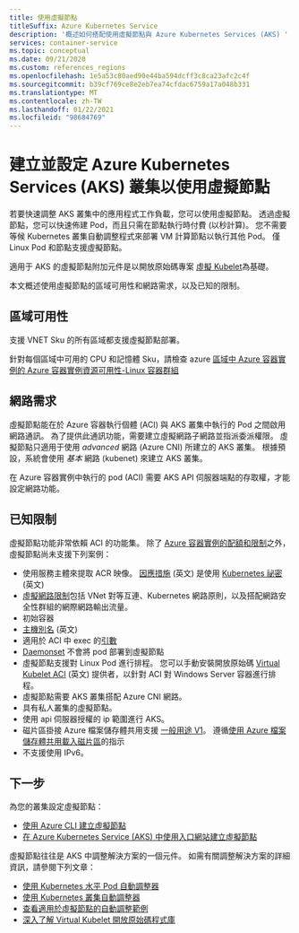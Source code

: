 ```yaml
---
title: 使用虛擬節點
titleSuffix: Azure Kubernetes Service
description: '概述如何搭配使用虛擬節點與 Azure Kubernetes Services (AKS) '
services: container-service
ms.topic: conceptual
ms.date: 09/21/2020
ms.custom: references_regions
ms.openlocfilehash: 1e5a53c80aed90e44ba594dcff3c8ca23afc2c4f
ms.sourcegitcommit: b39cf769ce8e2eb7ea74cfdac6759a17a048b331
ms.translationtype: MT
ms.contentlocale: zh-TW
ms.lasthandoff: 01/22/2021
ms.locfileid: "98684769"
---
```

# <a name="create-and-configure-an-azure-kubernetes-services-aks-cluster-to-use-virtual-nodes"></a>建立並設定 Azure Kubernetes Services (AKS) 叢集以使用虛擬節點

若要快速調整 AKS 叢集中的應用程式工作負載，您可以使用虛擬節點。 透過虛擬節點，您可以快速佈建 Pod，而且只需在節點執行時付費 (以秒計算)。 您不需要等候 Kubernetes 叢集自動調整程式來部署 VM 計算節點以執行其他 Pod。 僅 Linux Pod 和節點支援虛擬節點。

適用于 AKS 的虛擬節點附加元件是以開放原始碼專案 [虛擬 Kubelet][virtual-kubelet-repo]為基礎。

本文概述使用虛擬節點的區域可用性和網路需求，以及已知的限制。

## <a name="regional-availability"></a>區域可用性

支援 VNET Sku 的所有區域都支援虛擬節點部署。

針對每個區域中可用的 CPU 和記憶體 Sku，請檢查 azure [區域中 Azure 容器實例的 Azure 容器實例資源可用性-Linux 容器群組](../container-instances/container-instances-region-availability.md#linux-container-groups)

## <a name="network-requirements"></a>網路需求

虛擬節點能在於 Azure 容器執行個體 (ACI) 與 AKS 叢集中執行的 Pod 之間啟用網路通訊。 為了提供此通訊功能，需要建立虛擬網路子網路並指派委派權限。 虛擬節點只適用于使用 *advanced* 網路 (Azure CNI) 所建立的 AKS 叢集。 根據預設，系統會使用 *基本* 網路 (kubenet) 來建立 AKS 叢集。

在 Azure 容器實例中執行的 pod (ACI) 需要 AKS API 伺服器端點的存取權，才能設定網路功能。

## <a name="known-limitations"></a>已知限制

虛擬節點功能非常依賴 ACI 的功能集。 除了 [Azure 容器實例的配額和限制](../container-instances/container-instances-quotas.md)之外，虛擬節點尚未支援下列案例：

* 使用服務主體來提取 ACR 映像。 [因應措施](https://github.com/virtual-kubelet/azure-aci/blob/master/README.md#private-registry) \(英文\) 是使用 [Kubernetes 祕密](https://kubernetes.io/docs/tasks/configure-pod-container/pull-image-private-registry/#create-a-secret-by-providing-credentials-on-the-command-line) \(英文\)
* [虛擬網路限制](../container-instances/container-instances-vnet.md)包括 VNet 對等互連、Kubernetes 網路原則，以及搭配網路安全性群組的網際網路輸出流量。
* 初始容器
* [主機別名](https://kubernetes.io/docs/concepts/services-networking/add-entries-to-pod-etc-hosts-with-host-aliases/) \(英文\)
* 適用於 ACI 中 exec 的[引數](../container-instances/container-instances-exec.md#restrictions)
* [Daemonset](concepts-clusters-workloads.md#statefulsets-and-daemonsets) 不會將 pod 部署到虛擬節點
* 虛擬節點支援對 Linux Pod 進行排程。 您可以手動安裝開放原始碼 [Virtual Kubelet ACI](https://github.com/virtual-kubelet/azure-aci) \(英文\) 提供者，以針對 ACI 對 Windows Server 容器進行排程。
* 虛擬節點需要 AKS 叢集搭配 Azure CNI 網路。
* 具有私人叢集的虛擬節點。
* 使用 api 伺服器授權的 ip 範圍進行 AKS。
* 磁片區掛接 Azure 檔案儲存體共用支援 [一般用途 V1](../storage/common/storage-account-overview.md#types-of-storage-accounts)。 遵循[使用 Azure 檔案儲存體共用載入磁片區](azure-files-volume.md)的指示
* 不支援使用 IPv6。

## <a name="next-steps"></a>下一步

為您的叢集設定虛擬節點：

- [使用 Azure CLI 建立虛擬節點](virtual-nodes-cli.md)
- [在 Azure Kubernetes Service (AKS) 中使用入口網站建立虛擬節點](virtual-nodes-portal.md)

虛擬節點往往是 AKS 中調整解決方案的一個元件。 如需有關調整解決方案的詳細資訊，請參閱下列文章：

- [使用 Kubernetes 水平 Pod 自動調整器][aks-hpa]
- [使用 Kubernetes 叢集自動調整器][aks-cluster-autoscaler]
- [查看適用於虛擬節點的自動調整範例][virtual-node-autoscale]
- [深入了解 Virtual Kubelet 開放原始碼程式庫][virtual-kubelet-repo]

<!-- LINKS - external -->
[aks-hpa]: tutorial-kubernetes-scale.md
[aks-cluster-autoscaler]: ./cluster-autoscaler.md
[virtual-node-autoscale]: https://github.com/Azure-Samples/virtual-node-autoscale
[virtual-kubelet-repo]: https://github.com/virtual-kubelet/virtual-kubelet
